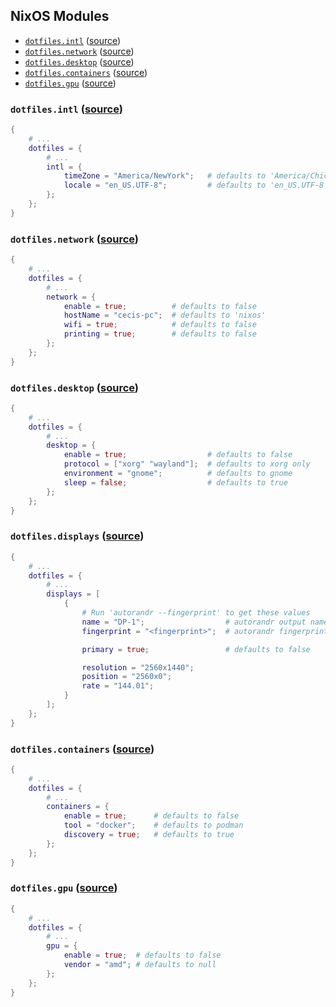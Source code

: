 ## NixOS Modules

- [`dotfiles.intl`](#dotfilesintl) ([source](./intl/default.nix))
- [`dotfiles.network`](#dotfilesnetwork) ([source](./intl/network.nix))
- [`dotfiles.desktop`](#dotfilesdesktop) ([source](./intl/desktop.nix))
- [`dotfiles.containers`](#dotfilescontainers) ([source](./intl/containers.nix))
- [`dotfiles.gpu`](#dotfilesgpu) ([source](./intl/gpu.nix))

### `dotfiles.intl` ([source](./intl/default.nix))

```nix
{
    # ...
    dotfiles = {
        # ...
        intl = {
            timeZone = "America/NewYork";   # defaults to 'America/Chicago'
            locale = "en_US.UTF-8";         # defaults to 'en_US.UTF-8'
        };
    };
}
```

### `dotfiles.network` ([source](./intl/network.nix))

```nix
{
    # ...
    dotfiles = {
        # ...
        network = {
            enable = true;          # defaults to false
            hostName = "cecis-pc";  # defaults to 'nixos'
            wifi = true;            # defaults to false
            printing = true;        # defaults to false
        };
    };
}
```

### `dotfiles.desktop` ([source](./intl/desktop.nix))

```nix
{
    # ...
    dotfiles = {
        # ...
        desktop = {
            enable = true;                  # defaults to false
            protocol = ["xorg" "wayland"];  # defaults to xorg only
            environment = "gnome";          # defaults to gnome
            sleep = false;                  # defaults to true
        };
    };
}
```

### `dotfiles.displays` ([source](./intl/displays.nix))

```nix
{
    # ...
    dotfiles = {
        # ...
        displays = [
            {
                # Run 'autorandr --fingerprint' to get these values
                name = "DP-1";                  # autorandr output name
                fingerprint = "<fingerprint>";  # autorandr fingerprint

                primary = true;                 # defaults to false

                resolution = "2560x1440";
                position = "2560x0";
                rate = "144.01";
            }
        ];
    };
}
```

### `dotfiles.containers` ([source](./intl/containers.nix))

```nix
{
    # ...
    dotfiles = {
        # ...
        containers = {
            enable = true;      # defaults to false
            tool = "docker";    # defaults to podman
            discovery = true;   # defaults to true
        };
    };
}
```

### `dotfiles.gpu` ([source](./intl/gpu.nix))

```nix
{
    # ...
    dotfiles = {
        # ...
        gpu = {
            enable = true;  # defaults to false
            vendor = "amd"; # defaults to null
        };
    };
}
```